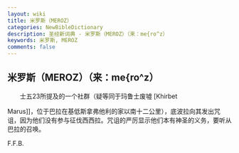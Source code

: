 ```yaml
---
layout: wiki
title: 米罗斯（MEROZ）
categories: NewBibleDictionary
description: 圣经新词典 - 米罗斯（MEROZ）（来：me{ro^z）
keywords: 米罗斯, MEROZ
comments: false
---
```


## 米罗斯（MEROZ）（来：me{ro^z）

　　士五23所提及的一个社群（疑等同于玛鲁士废墟 [Khirbet

Marus]]，位于巴拉在基低斯拿弗他利的家以南十二公里），底波拉向其发出咒诅，因为他们没有参与征伐西西拉。咒诅的严厉显示他们本有神圣的义务，要听从巴拉的召唤。

F.F.B.








